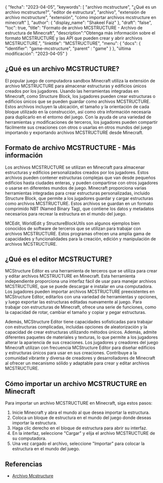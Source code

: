 {
"fecha": "2023-04-05",
  "keywords": [
"archivo mcstructure",
"¿Qué es un archivo mcstructure?",
"editor de estructura",
"archivo",
"extensión de archivo mcstructure",
"extensión",
"cómo importar archivos mcstructure en minecraft"
],
  "author": {
"display_name": "Shakeel Faiz"
},
"draft": "false",
"toc": true,
"title": "Formato de archivo MCSTRUCTURE - Archivo de estructura de Minecraft",
  "description":"Obtenga más información sobre el formato MCSTRUCTURE y las API que pueden crear y abrir archivos MCSTRUCTURE.",
"linktitle": "MCSTRUCTURE",
  "menu": {
    "docs": {
      "identifier": "game-mcstructure",
"parent" : "game"
}
},
"última modificación": "2023-04-05"
}

## ¿Qué es un archivo MCSTRUCTURE?

El popular juego de computadora sandbox Minecraft utiliza la extensión de archivo MCSTRUCTURE para almacenar estructuras y edificios únicos creados por los jugadores. Usando las herramientas integradas en Minecraft, como Structure Block, los jugadores pueden crear estructuras o edificios únicos que se pueden guardar como archivos MCSTRUCTURE. Estos archivos incluyen la ubicación, el tamaño y la orientación de cada bloque utilizado en la construcción, así como otra información necesaria para duplicarlo en el entorno del juego. Con la ayuda de una variedad de herramientas y modificaciones de terceros, los jugadores pueden compartir fácilmente sus creaciones con otros o usarlas en otros mundos del juego importando y exportando archivos MCSTRUCTURE desde Minecraft.

## Formato de archivo MCSTRUCTURE - Más información

Los archivos MCSTRUCTURE se utilizan en Minecraft para almacenar estructuras y edificios personalizados creados por los jugadores. Estos archivos pueden contener estructuras complejas que van desde pequeños edificios hasta ciudades enteras, y pueden compartirse con otros jugadores o usarse en diferentes mundos de juego. Minecraft proporciona varias herramientas integradas para crear estructuras personalizadas, incluido Structure Block, que permite a los jugadores guardar y cargar estructuras como archivos MCSTRUCTURE. Estos archivos se guardan en un formato comprimido NBT (Named Binary Tag), que contiene los datos y metadatos necesarios para recrear la estructura en el mundo del juego.

MCEdit, WorldEdit y StructureBlockUtils son algunos ejemplos bien conocidos de software de terceros que se utilizan para trabajar con archivos MCSTRUCTURE. Estos programas ofrecen una amplia gama de capacidades y funcionalidades para la creación, edición y manipulación de archivos MCSTRUCTURE.

## ¿Qué es el editor MCSTRUCTURE?

MCStructure Editor es una herramienta de terceros que se utiliza para crear y editar archivos MCSTRUCTURE en Minecraft. Esta herramienta independiente proporciona una interfaz fácil de usar para manejar archivos MCSTRUCTURE, que se puede descargar e instalar en una computadora. Los jugadores pueden importar archivos MCSTRUCTURE preexistentes en MCStructure Editor, editarlos con una variedad de herramientas y opciones, y luego exportar las estructuras editadas nuevamente al juego. Para trabajar con estructuras de Minecraft, ofrece una serie de funciones, como la capacidad de rotar, cambiar el tamaño y copiar y pegar estructuras.

Además, MCStructure Editor tiene capacidades sofisticadas para trabajar con estructuras complicadas, incluidas opciones de aleatorización y la capacidad de crear estructuras utilizando métodos únicos. Además, admite diferentes paquetes de materiales y texturas, lo que permite a los jugadores alterar la apariencia de sus creaciones. Los jugadores y creadores del juego Minecraft utilizan con frecuencia MCStructure Editor para diseñar edificios y estructuras únicos para usar en sus creaciones. Contribuye a la comunidad vibrante y diversa de creadores y desarrolladores de Minecraft al ofrecer un mecanismo sólido y adaptable para crear y editar archivos MCSTRUCTURE.

## Cómo importar un archivo MCSTRUCTURE en Minecraft

Para importar un archivo MCSTRUCTURE en Minecraft, siga estos pasos:

1. Inicie Minecraft y abra el mundo al que desea importar la estructura.
2. Coloca un bloque de estructura en el mundo del juego donde deseas importar la estructura.
3. Haga clic derecho en el bloque de estructura para abrir su interfaz.
4. En la interfaz, seleccione "Cargar" y elija el archivo MCSTRUCTURE de su computadora.
5. Una vez cargado el archivo, seleccione "Importar" para colocar la estructura en el mundo del juego.

## Referencias
* [Archivo Mcstructure](https://wiki.bedrock.dev/nbt/mcstructure.html)

